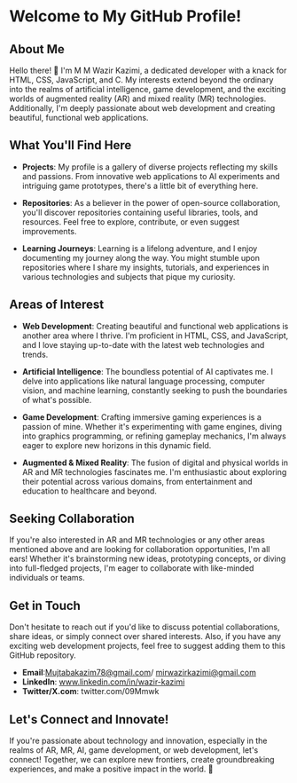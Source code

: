 # Welcome to My GitHub Profile!

## About Me
Hello there! 👋 I'm M M Wazir Kazimi, a dedicated developer with a knack for HTML, CSS, JavaScript, and C. My interests extend beyond the ordinary into the realms of artificial intelligence, game development, and the exciting worlds of augmented reality (AR) and mixed reality (MR) technologies. Additionally, I'm deeply passionate about web development and creating beautiful, functional web applications.

## What You'll Find Here
- **Projects**: My profile is a gallery of diverse projects reflecting my skills and passions. From innovative web applications to AI experiments and intriguing game prototypes, there's a little bit of everything here.

- **Repositories**: As a believer in the power of open-source collaboration, you'll discover repositories containing useful libraries, tools, and resources. Feel free to explore, contribute, or even suggest improvements.

- **Learning Journeys**: Learning is a lifelong adventure, and I enjoy documenting my journey along the way. You might stumble upon repositories where I share my insights, tutorials, and experiences in various technologies and subjects that pique my curiosity.

## Areas of Interest
- **Web Development**: Creating beautiful and functional web applications is another area where I thrive. I'm proficient in HTML, CSS, and JavaScript, and I love staying up-to-date with the latest web technologies and trends.

- **Artificial Intelligence**: The boundless potential of AI captivates me. I delve into applications like natural language processing, computer vision, and machine learning, constantly seeking to push the boundaries of what's possible.

- **Game Development**: Crafting immersive gaming experiences is a passion of mine. Whether it's experimenting with game engines, diving into graphics programming, or refining gameplay mechanics, I'm always eager to explore new horizons in this dynamic field.

- **Augmented & Mixed Reality**: The fusion of digital and physical worlds in AR and MR technologies fascinates me. I'm enthusiastic about exploring their potential across various domains, from entertainment and education to healthcare and beyond.
## Seeking Collaboration
If you're also interested in AR and MR technologies or any other areas mentioned above and are looking for collaboration opportunities, I'm all ears! Whether it's brainstorming new ideas, prototyping concepts, or diving into full-fledged projects, I'm eager to collaborate with like-minded individuals or teams.

## Get in Touch
Don't hesitate to reach out if you'd like to discuss potential collaborations, share ideas, or simply connect over shared interests. Also, if you have any exciting web development projects, feel free to suggest adding them to this GitHub repository.

- **Email**:Mujtabakazim78@gmail.com/ mirwazirkazimi@gmail.com
- **LinkedIn**: www.linkedin.com/in/wazir-kazimi
- **Twitter/X.com**: twitter.com/09Mmwk

## Let's Connect and Innovate!
If you're passionate about technology and innovation, especially in the realms of AR, MR, AI, game development, or web development, let's connect! Together, we can explore new frontiers, create groundbreaking experiences, and make a positive impact in the world. 🚀
